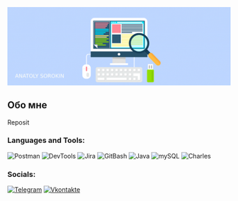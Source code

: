 ![Header](https://github.com/asorokin2107/asorokin2107/blob/main/assets/qa-qc-tester-career-mini-1024x359.png)

## Обо мне

Reposit

### Languages and Tools:
![Postman](https://img.shields.io/badge/-Postman-090909?style=for-the-badge&logo=Postman&logoColor=FFA500)
![DevTools](https://img.shields.io/badge/-DevTools-090909?style=for-the-badge&logo=GoogleChrome&logoColor=097CDB)
![Jira](https://img.shields.io/badge/-Jira-090909?style=for-the-badge&logo=Jira&logoColor=87CEFA)
![GitBash](https://img.shields.io/badge/-GitBash-090909?style=for-the-badge&logo=Git&logoColor=F88C00)
![Java](https://img.shields.io/badge/-Java-090909?style=for-the-badge&logo=java&logoColor=E9D54D)
![mySQL](https://img.shields.io/badge/-mySQL-090909?style=for-the-badge&logo=mySQL&logoColor=E5D3FF)
![Charles](https://img.shields.io/badge/-Charles-090909?style=for-the-badge&logo=Charles&logoColor=6296CC)

### Socials:
[![Telegram](https://img.shields.io/badge/-Telegram-090909?style=for-the-badge&logo=telegram&logoColor=27A0D9)](https://t.me/sonofacolonel)
[![Vkontakte](https://img.shields.io/badge/-Vkontakte-090909?style=for-the-badge&logo=Vk&logoColor=4F7DB3)](https://vk.com/touchmoneyprod)
